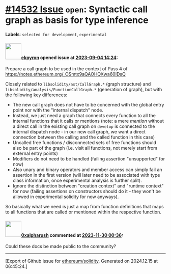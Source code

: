 # [\#14532 Issue](https://github.com/ethereum/solidity/issues/14532) `open`: Syntactic call graph as basis for type inference
**Labels**: `selected for development`, `experimental`


#### <img src="https://avatars.githubusercontent.com/u/1347491?v=4" width="50">[ekpyron](https://github.com/ekpyron) opened issue at [2023-09-04 14:24](https://github.com/ethereum/solidity/issues/14532):

Prepare a call graph to be used in the context of Pass 4 of https://notes.ethereum.org/_OSmtx9aQAOHQXwa60IDsQ

Closely related to ``libsolidity/ast/CallGraph.*`` (graph structure) and ``libsolidity/analysis/FunctionCallGraph.*`` (generation of graph), but with the following key differences:

- The new call graph does not have to be concerned with the global entry point nor with the "internal dispatch" node.
- Instead, we just need a graph that connects every function to all the internal functions that it calls or mentions (note: a mere *mention* without a direct call in the existing call graph on `develop` is connected to the internal dispatch node - in our new call graph, we want a direct connection between the calling and the called function in this case)
- Uncalled free functions / disconnected sets of free functions should also be part of the graph (i.e. visit all functions, not merely start from external entry points)
- Modifiers do not need to be handled (failing assertion "unsupported" for now)
- Also unary and binary operators and member access can simply fail an assertion in the first version (will later need to be associated with type class information, once experimental analysis is further split).
- Ignore the distinction between "creation context" and "runtime context" for now (failing assertions on constructors should do it - they won't be allowed in experimental solidity for now anyways).


So basically what we need is just a map from function definitions that maps to all functions that are called or mentioned within the respective function.

#### <img src="https://avatars.githubusercontent.com/u/87383155?u=92ab2406e2f45ff6a5191160c0e26976abe035b7&v=4" width="50">[0xalpharush](https://github.com/0xalpharush) commented at [2023-11-30 00:36](https://github.com/ethereum/solidity/issues/14532#issuecomment-1832920192):

Could these docs be made public to the community?


-------------------------------------------------------------------------------



[Export of Github issue for [ethereum/solidity](https://github.com/ethereum/solidity). Generated on 2024.12.15 at 06:45:24.]
